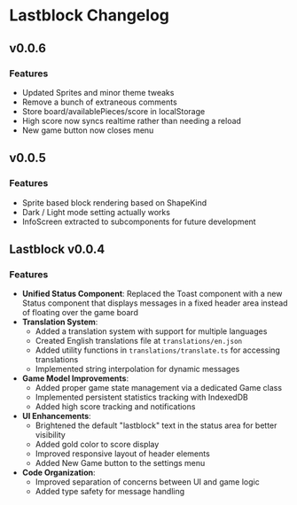 # Lastblock Changelog

## v0.0.6

### Features

- Updated Sprites and minor theme tweaks
- Remove a bunch of extraneous comments
- Store board/availablePieces/score in localStorage
- High score now syncs realtime rather than needing a reload
- New game button now closes menu

## v0.0.5

### Features

- Sprite based block rendering based on ShapeKind
- Dark / Light mode setting actually works
- InfoScreen extracted to subcomponents for future development

## Lastblock v0.0.4

### Features

- **Unified Status Component**: Replaced the Toast component with a new Status component that displays messages in a fixed header area instead of floating over the game board
- **Translation System**:
    - Added a translation system with support for multiple languages
    - Created English translations file at `translations/en.json`
    - Added utility functions in `translations/translate.ts` for accessing translations
    - Implemented string interpolation for dynamic messages
- **Game Model Improvements**:
    - Added proper game state management via a dedicated Game class
    - Implemented persistent statistics tracking with IndexedDB
    - Added high score tracking and notifications
- **UI Enhancements**:
    - Brightened the default "lastblock" text in the status area for better visibility
    - Added gold color to score display
    - Improved responsive layout of header elements
    - Added New Game button to the settings menu
- **Code Organization**:
    - Improved separation of concerns between UI and game logic
    - Added type safety for message handling

